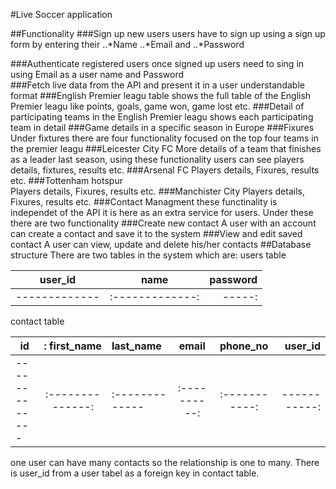 #Live Soccer application

##Functionality
###Sign up new users
 users have to sign up using a sign up form by entering their
..*Name
..*Email and
..*Password

###Authenticate registered users
 once signed up users need to sing in using
  Email as a user name and
  Password   
###Fetch live data from the API and present it in a user understandable format
###English Premier leagu table
  shows the full table of the English Premier leagu like points, goals, game won, game lost etc.
###Detail of participating teams in the English Premier leagu
  shows each participating team in detail
###Game details in a specific season in Europe
###Fixures
  Under fixtures there are four functionality focused on the top four teams in the premier leagu
###Leicester City FC
    More details of a team that finishes as a leader last season, using these functionality users can see players details, fixtures, results etc.
###Arsenal FC
   Players details, Fixures, results etc.
###Tottenham hotspur  
   Players details, Fixures, results etc.
###Manchister City
   Players details, Fixures, results etc.
###Contact Managment
 these functinality is independet of the API it is here as an extra service for users. Under these there are two functionality
###Create new contact
   A user with an account can create a contact and save it to the system
###View and edit saved contact
   A user can view, update and delete his/her contacts
##Database structure
 There are two tables in the system which are: users table

| user_id      | name          | password    |
| -------------|:-------------:| -----:      |
| -------------|:-------------:| -----:      |

  contact table   

| id           |: first_name    |last_name      |email         |phone_no    |user_id     |
|------------- |:--------------:|:------------- | :----------:|:-----------:|-----------:|
|------------- |:--------------:|:------------- | :----------:|:-----------:|-----------:|

  one user can have many contacts so the relationship is one to many. There is user_id
  from a user tabel as a foreign key in contact table.
